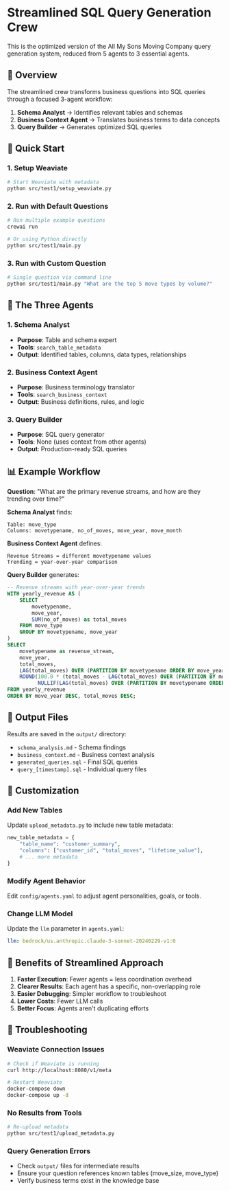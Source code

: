 # Streamlined SQL Query Generation Crew

This is the optimized version of the All My Sons Moving Company query generation system, reduced from 5 agents to 3 essential agents.

## 🎯 Overview

The streamlined crew transforms business questions into SQL queries through a focused 3-agent workflow:

1. **Schema Analyst** → Identifies relevant tables and schemas
2. **Business Context Agent** → Translates business terms to data concepts  
3. **Query Builder** → Generates optimized SQL queries

## 🚀 Quick Start

### 1. Setup Weaviate
```bash
# Start Weaviate with metadata
python src/test1/setup_weaviate.py
```

### 2. Run with Default Questions
```bash
# Run multiple example questions
crewai run

# Or using Python directly
python src/test1/main.py
```

### 3. Run with Custom Question
```bash
# Single question via command line
python src/test1/main.py "What are the top 5 move types by volume?"
```

## 👥 The Three Agents

### 1. Schema Analyst
- **Purpose**: Table and schema expert
- **Tools**: `search_table_metadata`
- **Output**: Identified tables, columns, data types, relationships

### 2. Business Context Agent  
- **Purpose**: Business terminology translator
- **Tools**: `search_business_context`
- **Output**: Business definitions, rules, and logic

### 3. Query Builder
- **Purpose**: SQL query generator
- **Tools**: None (uses context from other agents)
- **Output**: Production-ready SQL queries

## 📊 Example Workflow

**Question**: "What are the primary revenue streams, and how are they trending over time?"

**Schema Analyst** finds:
```
Table: move_type
Columns: movetypename, no_of_moves, move_year, move_month
```

**Business Context Agent** defines:
```
Revenue Streams = different movetypename values
Trending = year-over-year comparison
```

**Query Builder** generates:
```sql
-- Revenue streams with year-over-year trends
WITH yearly_revenue AS (
    SELECT 
        movetypename,
        move_year,
        SUM(no_of_moves) as total_moves
    FROM move_type
    GROUP BY movetypename, move_year
)
SELECT 
    movetypename as revenue_stream,
    move_year,
    total_moves,
    LAG(total_moves) OVER (PARTITION BY movetypename ORDER BY move_year) as prev_year_moves,
    ROUND(100.0 * (total_moves - LAG(total_moves) OVER (PARTITION BY movetypename ORDER BY move_year)) / 
          NULLIF(LAG(total_moves) OVER (PARTITION BY movetypename ORDER BY move_year), 0), 2) as yoy_growth_percent
FROM yearly_revenue
ORDER BY move_year DESC, total_moves DESC;
```

## 📁 Output Files

Results are saved in the `output/` directory:
- `schema_analysis.md` - Schema findings
- `business_context.md` - Business context analysis  
- `generated_queries.sql` - Final SQL queries
- `query_[timestamp].sql` - Individual query files

## 🔧 Customization

### Add New Tables
Update `upload_metadata.py` to include new table metadata:
```python
new_table_metadata = {
    "table_name": "customer_summary",
    "columns": ["customer_id", "total_moves", "lifetime_value"],
    # ... more metadata
}
```

### Modify Agent Behavior
Edit `config/agents.yaml` to adjust agent personalities, goals, or tools.

### Change LLM Model
Update the `llm` parameter in `agents.yaml`:
```yaml
llm: bedrock/us.anthropic.claude-3-sonnet-20240229-v1:0
```

## 🎉 Benefits of Streamlined Approach

1. **Faster Execution**: Fewer agents = less coordination overhead
2. **Clearer Results**: Each agent has a specific, non-overlapping role
3. **Easier Debugging**: Simpler workflow to troubleshoot
4. **Lower Costs**: Fewer LLM calls
5. **Better Focus**: Agents aren't duplicating efforts

## 🐛 Troubleshooting

### Weaviate Connection Issues
```bash
# Check if Weaviate is running
curl http://localhost:8080/v1/meta

# Restart Weaviate
docker-compose down
docker-compose up -d
```

### No Results from Tools
```bash
# Re-upload metadata
python src/test1/upload_metadata.py
```

### Query Generation Errors
- Check `output/` files for intermediate results
- Ensure your question references known tables (move_size, move_type)
- Verify business terms exist in the knowledge base